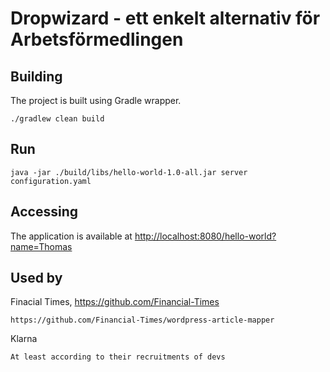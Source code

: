 # Dropwizard - ett enkelt alternativ för Arbetsförmedlingen

## Building

The project is built using Gradle wrapper.

    ./gradlew clean build
    
## Run

    java -jar ./build/libs/hello-world-1.0-all.jar server configuration.yaml 
    
## Accessing

The application is available at [http://localhost:8080/hello-world?name=Thomas](http://localhost:8080/hello-world?name=Thomas)


## Used by

Finacial Times, https://github.com/Financial-Times

    https://github.com/Financial-Times/wordpress-article-mapper
    
Klarna

    At least according to their recruitments of devs     